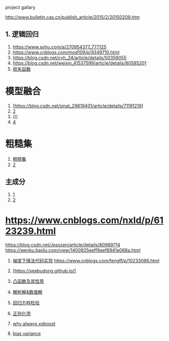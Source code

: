 project gallary


http://www.bulletin.cas.cn/publish_article/2015/2/20150209.htm



## 1. 逻辑回归
1. https://www.sohu.com/a/270954377_777125
2. https://www.cnblogs.com/mod109/p/9349710.html
3. https://blog.csdn.net/cyh_24/article/details/50359055
4. https://blog.csdn.net/weixin_41537599/article/details/80585201
5. [损失函数](https://www.cnblogs.com/yangzsnews/p/7496639.html)


# 模型融合
1. [https://blog.csdn.net/sinat_29819401/article/details/71191219]
2. [2](https://blog.csdn.net/u014248127/article/details/78993753)
3. [())](http://tech.ifeng.com/a/20170929/44704115_0.shtml)
4. [4](https://blog.csdn.net/jiaoyangwm/article/details/81186509)


# 粗糙集
1. [粗糙集](https://blog.csdn.net/windmxf/article/details/2288540)
2. [2](https://www.jianshu.com/p/39920dc2050b)


## 主成分
1. [1](https://blog.csdn.net/program_developer/article/details/80632779)
2. [2](https://blog.csdn.net/qq_36653505/article/details/82025971)

# https://www.cnblogs.com/nxld/p/6123239.html
https://blog.csdn.net/Jesszen/article/details/80989714
https://wenku.baidu.com/view/1400925eeff9aef8941e068a.html

1. [梯度下降法代码实现](https://www.cnblogs.com/focusonepoint/p/6394339.html)
https://www.cnblogs.com/fengff/p/10233066.html

3. [https://xeebudong.github.io/]

2. [凸函数及其性质](https://www.cnblogs.com/always-fight/p/9377554.html)
3. [解析解&数值解](https://blog.csdn.net/tMb8Z9Vdm66wH68VX1/article/details/80115482)
4. [回归方程检验](https://www.cnblogs.com/datamining-bio/p/9502033.html)


5. [正则化项](https://blog.csdn.net/jinping_shi/article/details/52433975)
6. [why always xgboost](https://www.jiqizhixin.com/articles/2017-11-08-3)
7. [bias variance](https://www.cnblogs.com/ooon/p/5711516.html)
